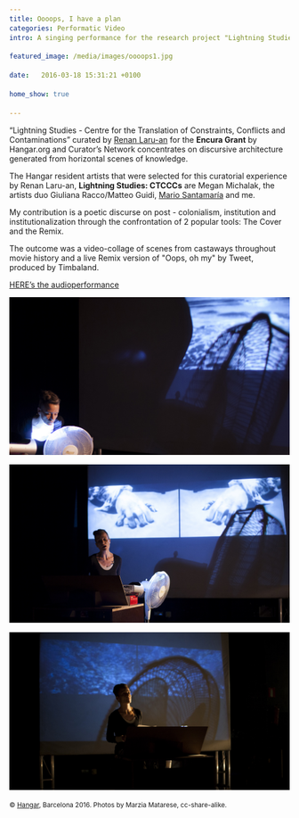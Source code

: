 ```yaml
---
title: Oooops, I have a plan
categories: Performatic Video 
intro: A singing performance for the research project "Lightning Studies - CTCCC" curated by Renan Laru-an for the Encura Grant by Hangar.org and Curator’s Network.

featured_image: /media/images/oooops1.jpg

date:   2016-03-18 15:31:21 +0100

home_show: true

---
```


“Lightning Studies - Centre for the Translation of Constraints, Conflicts and Contaminations” curated by [Renan Laru-an](http://www.curators-network.eu/database/db_item/id/renan-laru-an) for the **Encura Grant** by Hangar.org and Curator’s Network concentrates on discursive architecture generated from horizontal scenes of knowledge.  

The Hangar resident artists that were selected for this curatorial experience by Renan Laru-an, **Lightning Studies: CTCCCs** are Megan Michalak, the artists duo Giuliana Racco/Matteo Guidi, [Mario Santamaría](http://mariosantamaria.net/) and me.

My contribution is a poetic discurse on post - colonialism, institution and institutionalization through the confrontation of 2 popular tools: The Cover and the Remix.

The outcome was a video-collage of scenes from castaways throughout movie history and a live Remix version of "Oops, oh my" by Tweet, produced by Timbaland.

[HERE’s the audioperformance](https://soundcloud.com/mssschultz/oooops-i-have-a-plan)

![image](/media/images/oops3.jpg)
  
![image](/media/images/ooops4.jpg)
  
![image](/media/images/oooops2.jpg)

<small>© [Hangar](https://hangar.org), Barcelona 2016. Photos by Marzia Matarese, cc-share-alike.</small>
